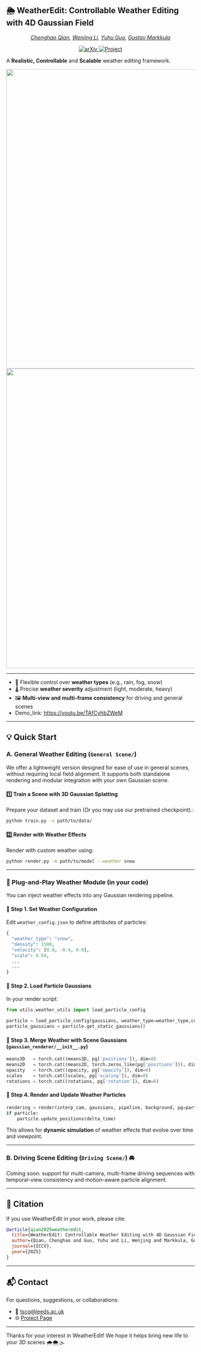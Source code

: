 ## 🌦️ WeatherEdit: Controllable Weather Editing with 4D Gaussian Field
<p align="center">
  <em>
    <a href="https://scholar.google.com/citations?user=EFV2q-4AAAAJ&hl=en">Chenghao Qian</a>,
    <a href="https://example.com/li">Wenjing Li</a>,
    <a href="https://example.com/guo">Yuhu Guo</a>,
    <a href="https://example.com/markkula">Gustav Markkula</a>
  </em>
</p>

<p align="center">
  <a href="https://arxiv.org/abs/1234.56789">
    <img src="https://img.shields.io/badge/arXiv-article-red" alt="arXiv">
  </a>

  <a href="https://example.com">
    <img src="https://img.shields.io/badge/Project-link-blue" alt="Project">
  </a>
</p>



A **Realistic, Controllable** and **Scalable** weather editing framework.
<div align="center">
  <img src="https://github.com/user-attachments/assets/e5b74e41-d25f-4a25-af42-99a95bcdb04e" width="800"/>
</div>

<div align="center">
  <img src="https://github.com/user-attachments/assets/b2b46e74-010d-4d80-a153-e4561668cc0f" width="800"/>
</div>

---

- 🎨 Flexible control over **weather types** (e.g., rain, fog, snow)
- 🌡️ Precise **weather severity** adjustment (light, moderate, heavy)
- 🖼️ **Multi-view and multi-frame consistency** for driving and general scenes
- Demo_link: https://youtu.be/TAfCyhbZWeM

---

## 💡 Quick Start

### A. General Weather Editing (`General Scene/`)
We offer a lightweight version designed for ease of use in general scenes, without requiring local field alignment. It supports both standalone rendering and modular integration with your own Gaussian scene.
#### 1️⃣ Train a Scene with 3D Gaussian Splatting

Prepare your dataset and train (Or you may use our pretrained checkpoint).:

```bash
python train.py -s path/to/data/
```

#### 2️⃣ Render with Weather Effects

Render with custom weather using:

```bash
python render.py -m path/to/model --weather snow
```


---

### 🔌 Plug-and-Play Weather Module (in your code)

You can inject weather effects into any Gaussian rendering pipeline.

#### 🧩 Step 1. Set Weather Configuration

Edit `weather_config.json` to define attributes of particles:

```python
{
  "weather_type": "snow",
  "density": 1500,
  "velocity": [0.0, -0.4, 0.0],
  "scale": 0.04,
  ...
  ...
}
```

#### 🧩 Step 2. Load Particle Gaussians

In your render script:

```python
from utils.weather_utils import load_particle_config

particle = load_particle_config(gaussians, weather_type=weather_type,config_path="weather_config.json")
particle_gaussians = particle.get_static_gaussians()
```

#### 🧩 Step 3. Merge Weather with Scene Gaussians (`gaussian_renderer/__init__.py`) 

```python
means3D   = torch.cat((means3D, pg['positions']), dim=0)
means2D   = torch.cat((means2D, torch.zeros_like(pg['positions'])), dim=0)
opacity   = torch.cat((opacity, pg['opacity']), dim=0)
scales    = torch.cat((scales, pg['scaling']), dim=0)
rotations = torch.cat((rotations, pg['rotation']), dim=0)
```

#### 🧩 Step 4. Render and Update Weather Particles

```python
rendering = render(interp_cam, gaussians, pipeline, background, pg=particle_gaussians)["render"]
if particle:
    particle.update_positions(delta_time)
```

This allows for **dynamic simulation** of weather effects that evolve over time and viewpoint.

---

### B. Driving Scene Editing (`Driving Scene/`) 🚘

Coming soon: support for multi-camera, multi-frame driving sequences with temporal-view consistency and motion-aware particle alignment.

---

## 📌 Citation

If you use WeatherEdit in your work, please cite:

```bibtex
@article{qian2025weatheredit,
  title={WeatherEdit: Controllable Weather Editing with 4D Gaussian Field},
  author={Qian, Chenghao and Guo, Yuhu and Li, Wenjing and Markkula, Gustav},
  journal={ICCV},
  year={2025}
}
```

---

## 📬 Contact

For questions, suggestions, or collaborations:

- 📧 tscq@leeds.ac.uk
- 🌐 [Project Page](https://your-project-page-link.com)

---

Thanks for your interest in WeatherEdit! We hope it helps bring new life to your 3D scenes 🌧️🌨️🌫️
